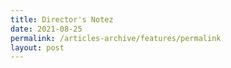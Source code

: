 ```yaml
---
title: Director's Notez
date: 2021-08-25
permalink: /articles-archive/features/permalink
layout: post
---
```

